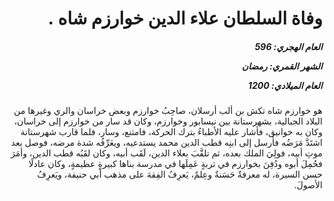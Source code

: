 <h1 dir="rtl">وفاة السلطان علاء الدين خوارزم شاه .</h1>

<h5 dir="rtl">العام الهجري:  596

الشهر القمري: رمضان

العام الميلادي: 1200</h5>

<p dir="rtl">هو خوارزم شاه تكش بن ألب أرسلان، صاحِبُ خوارزم وبعض خراسان والري وغيرها من البلاد الجبالية، بشهرستانة بين نيسابور وخوارزم، وكان قد سار من خوارزم إلى خراسان، وكان به خوانيق، فأشار عليه الأطباءُ بترك الحركة، فامتنع، وسار، فلما قارب شهرستانة اشتَدَّ مَرَضُه فأرسل إلى ابنِه قطب الدين محمد يستدعيه، ويعَرِّفُه شدة مرضه، فوصل بعد موتِ أبيه، فولِيَ الملك بعده، ثم تلقَّبَ بعلاء الدين، لَقَب أبيه، وكان لقَبُه قطب الدين، وأمَرَ فحُمِلَ أبوه ودُفِنَ بخوارزم في تربةٍ عَمِلَها في مدرسة بناها كبيرةٍ عظيمةٍ، وكان عادلًا حسن السيرة، له معرفةٌ حَسَنةٌ وعِلمٌ، يَعرِفُ الفِقهَ على مذهب أبي حنيفة، ويَعرِفُ الأصولَ.</p></br>
